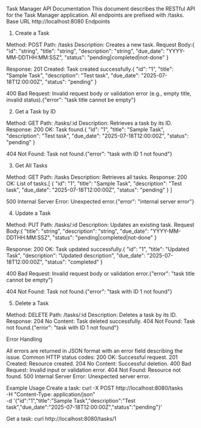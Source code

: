 Task Manager API Documentation
This document describes the RESTful API for the Task Manager application. All endpoints are prefixed with /tasks.
Base URL
http://localhost:8080
Endpoints

1. Create a Task

Method: POST
Path: /tasks
Description: Creates a new task.
Request Body:{
"id": "string",
"title": "string",
"description": "string",
"due_date": "YYYY-MM-DDTHH:MM:SSZ",
"status": "pending|completed|not-done"
}

Response:
201 Created: Task created successfully.{
"id": "1",
"title": "Sample Task",
"description": "Test task",
"due_date": "2025-07-18T12:00:00Z",
"status": "pending"
}

400 Bad Request: Invalid request body or validation error (e.g., empty title, invalid status).{"error": "task title cannot be empty"}

2. Get a Task by ID

Method: GET
Path: /tasks/:id
Description: Retrieves a task by its ID.
Response:
200 OK: Task found.{
"id": "1",
"title": "Sample Task",
"description": "Test task",
"due_date": "2025-07-18T12:00:00Z",
"status": "pending"
}

404 Not Found: Task not found.{"error": "task with ID 1 not found"}

3. Get All Tasks

Method: GET
Path: /tasks
Description: Retrieves all tasks.
Response:
200 OK: List of tasks.[
{
"id": "1",
"title": "Sample Task",
"description": "Test task",
"due_date": "2025-07-18T12:00:00Z",
"status": "pending"
}
]

500 Internal Server Error: Unexpected error.{"error": "internal server error"}

4. Update a Task

Method: PUT
Path: /tasks/:id
Description: Updates an existing task.
Request Body:{
"title": "string",
"description": "string",
"due_date": "YYYY-MM-DDTHH:MM:SSZ",
"status": "pending|completed|not-done"
}

Response:
200 OK: Task updated successfully.{
"id": "1",
"title": "Updated Task",
"description": "Updated description",
"due_date": "2025-07-18T12:00:00Z",
"status": "completed"
}

400 Bad Request: Invalid request body or validation error.{"error": "task title cannot be empty"}

404 Not Found: Task not found.{"error": "task with ID 1 not found"}

5. Delete a Task

Method: DELETE
Path: /tasks/:id
Description: Deletes a task by its ID.
Response:
204 No Content: Task deleted successfully.
404 Not Found: Task not found.{"error": "task with ID 1 not found"}

Error Handling

All errors are returned in JSON format with an error field describing the issue.
Common HTTP status codes:
200 OK: Successful request.
201 Created: Resource created.
204 No Content: Successful deletion.
400 Bad Request: Invalid input or validation error.
404 Not Found: Resource not found.
500 Internal Server Error: Unexpected server error.

Example Usage
Create a task:
curl -X POST http://localhost:8080/tasks \
 -H "Content-Type: application/json" \
 -d '{"id":"1","title":"Sample Task","description":"Test task","due_date":"2025-07-18T12:00:00Z","status":"pending"}'

Get a task:
curl http://localhost:8080/tasks/1
